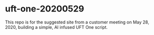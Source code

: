 # uft-one-20200529
This repo is for the suggested site from a customer meeting on May 28, 2020, building a simple, AI infused UFT One script.
